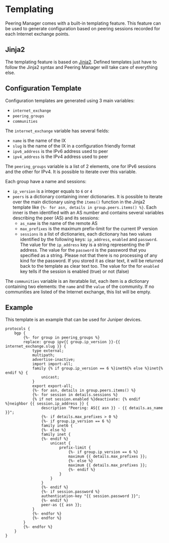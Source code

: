 # Templating

Peering Manager comes with a built-in templating feature. This feature can be
used to generate configuration based on peering sessions recorded for each
Internet exchange points.

## Jinja2

The templating feature is based on [Jinja2](http://jinja.pocoo.org/docs/2.9/).
Defined templates just have to follow the Jinja2 syntax and Peering Manager
will take care of everything else.

## Configuration Template

Configuration templates are generated using 3 main variables:

  * `internet_exchange`
  * `peering_groups`
  * `communities`

The `internet_exchange` variable has several fields:

  * `name` is the name of the IX
  * `slug` is the name of the IX in a configuration friendly format
  * `ipv6_address` is the IPv6 address used to peer
  * `ipv4_address` is the IPv4 address used to peer

The `peering_groups` variable is a list of 2 elements, one for IPv6 sessions
and the other for IPv4. It is possible to iterate over this variable.

Each group have a name and sessions:

  * `ip_version` is a integer equals to `6` or `4`
  * `peers` is a dictionary containing inner dictionaries. It is possible to
    iterate over the main dictionary using the `items()` function in the Jinja2
    template like `{%- for asn, details in group.peers.items() %}`. Each inner
    is then identified with an AS number and contains several variables
    describing the peer (AS) and its sessions:
    * `as_name` is the name of the remote AS
    * `max_prefixes` is the maximum prefix-limit for the current IP version
    * `sessions` is a list of dictionaries, each dictionary has two values
      identified by the following keys: `ip_address`, `enabled` and `password`.
      The value for the `ip_address` key is a string representing the IP
      address. The value for the `password` is the password that you specified
      as a string. Please not that there is no processing of any kind for the
      password. If you stored it as clear text, it will be returned back to the
      template as clear text too. The value for the for `enabled` key tells if
      the session is enabled (true) or not (false)

The `communities` variable is an iteratable list, each item is a dictionary
containing two elements: the `name` and the `value` of the community. If no
communities are listed of the Internet exchange, this list will be empty.

## Example

This template is an example that can be used for Juniper devices.
```
protocols {
    bgp {
        {%- for group in peering_groups %}
        replace: group ipv{{ group.ip_version }}-{{ internet_exchange.slug }} {
            type external;
            multipath;
            advertise-inactive;
            import import-all;
            family {% if group.ip_version == 6 %}inet6{% else %}inet{% endif %} {
                unicast;
            }
            export export-all;
            {%- for asn, details in group.peers.items() %}
            {%- for session in details.sessions %}
            {% if not session.enabled %}deactivate: {% endif %}neighbor {{ session.ip_address }} {
                description "Peering: AS{{ asn }} - {{ details.as_name }}";
                {%- if details.max_prefixes > 0 %}
                {%- if group.ip_version == 6 %}
                family inet6 {
                {%- else %}
                family inet {
                {%- endif %}
                    unicast {
                        prefix-limit {
                            {%- if group.ip_version == 6 %}
                            maximum {{ details.max_prefixes }};
                            {%- else %}
                            maximum {{ details.max_prefixes }};
                            {%- endif %}
                        }
                    }
                }
                {%- endif %}
                {%- if session.password %}
                authentication-key "{{ session.password }}";
                {%- endif %}
                peer-as {{ asn }};
            }
            {%- endfor %}
            {%- endfor %}
        }
        {%- endfor %}
    }
}
```
